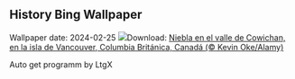 ## History Bing Wallpaper
Wallpaper date: 2024-02-25
![](https://www.bing.com/th?id=OHR.MtPrevostDuncan_ES-ES1488593633_UHD.jpg&w=1000)Download: [Niebla en el valle de Cowichan, en la isla de Vancouver, Columbia Británica, Canadá (© Kevin Oke/Alamy)](https://www.bing.com/th?id=OHR.MtPrevostDuncan_ES-ES1488593633_UHD.jpg)

Auto get programm by LtgX
